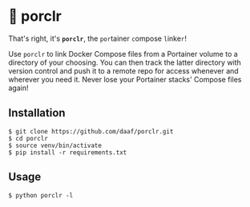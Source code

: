 # :pig: porclr

That's right, it's **`porclr`**, the `por`tainer `c`ompose `l`inke`r`! 

Use `porclr` to link Docker Compose files from a Portainer volume to a directory of your choosing. You can then track the latter directory with version control and push it to a remote repo for access whenever and wherever you need it. Never lose your Portainer stacks' Compose files again!

## Installation
```shell
$ git clone https://github.com/daaf/porclr.git
$ cd porclr
$ source venv/bin/activate
$ pip install -r requirements.txt
```

## Usage
```shell
$ python porclr -l
```
